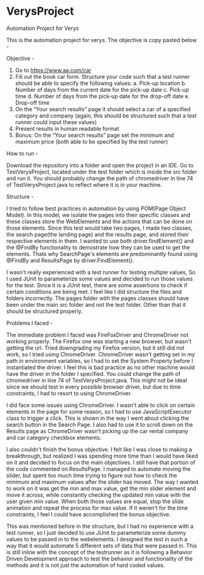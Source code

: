# VerysProject
Automation Project for Verys

This is the automation project for verys. The objective is copy pasted below -

Objective - 
1.	Go to https://www.aa.com/car
2.	Fill out the book car form. Structure your code such that a test runner should be able to specify the following values:
  a.	Pick-up location
  b.	Number of days from the current date for the pick-up date
  c.	Pick-up time
  d.	Number of days from the pick-up date for the drop-off date
  e.	Drop-off time
3.	On the “Your search results” page it should select a car of a specified category and company (again, this should be structured such that a test runner could input these values)
4.	Present results in human readable format
5.	Bonus: On the “Your search results” page set the minimum and maximum price (both able to be specified by the test runner)


How to run -

Download the repository into a folder and open the project in an IDE. Go to TestVerysProject, located under the test folder which is inside
the src folder and run it. You should probably change the path of chromedriver in line 74 of TestVerysProject.java to reflect where it 
is in your machine.



Structure -

I tried to follow best practices in automation by using POM(Page Object Model). In this model, we isolate the pages into their specific
classes and these classes store the WebElements and the actions that can be done on those elements. Since this test would take two pages, I
made two classes, the search page(the landing page) and the results page, and stored their respective elements in them. I wanted to use both
driver.findElement() and the @FindBy functionality to demostrate how they can be used to get the elements. Thats why SearchPage's elements
are predominantly found using @FindBy and ResultsPage by driver.FindElement().

I wasn't really experienced with a test runner for testing multiple values, So I used JUnit to parameterize some values and decided to run
those values for the test. Since it is a JUnit test, there are some assertions to check if certain conditions are being met.
I feel like I did structure the files and folders incorrectly. The pages folder with the pages classes should have been under the main src
folder and not the test folder. Other than that it should be structured properly.



Problems I faced -

The immediate problem I faced was FireFoxDriver and ChromeDriver not working properly. The Firefox one was starting a new browser, but 
wasn't getting the url. Tried downgrading my Firefox version, but it still did not work, so I tried using ChromeDriver. ChromeDriver wasn't
getting set in my path in environment variables, so I had to set the System Property before I instantiated the driver. I feel this is bad 
practice as no other machine would have the driver in the folder I specified. You could change the path of chromedriver in line 74 of
TestVerysProject.java. This might not be ideal since we should test in every possible browser driver, but due to time constraints, I had 
to resort to using ChromeDriver.

I did face some issues using ChromeDriver. I wasn't able to click on certain elements in the page for some reason, so I had to use 
JavaScriptExecutor class to trigger a click. This is shown in the way I went about clicking the search button in the Search Page. I also 
had to use it to scroll down on the Results page as ChromeDriver wasn't picking up the car rental company and car category checkbox 
elements.

I also couldn't finish the bonus objective. I felt like I was close to making a breakthrough, but realized I was spending more time than 
I would have liked on it and decided to focus on the main objectives. I still have that portion of the code commented on ResultsPage. I 
managed to automate moving the slider, but spent too much time trying to figure out how to check the minimum and maximum values after 
the slider has moved. The way I wanted to work on it was get the min and max value, get the min slider element and move it across, while 
constantly checking the updated min value with the user given min value. When both those values are equal, stop the slide animation and 
repeat the process for max value. 
If it weren't for the time constraints, I feel I could have accomplished the bonus objective.

This was mentioned before in the structure, but I had no experience with a test runner, so I just decided to use JUnit to parameterize 
some dummy values to be passed in to the webelements. I designed the test in such a way that it would automate 5 different sets of data 
that were passed in. This is still inline with the concept of the testrunner as it is following a Behavior Driven Development approach 
to test the behavior and functionality of the methods and it is not just the automation of hard coded values.
